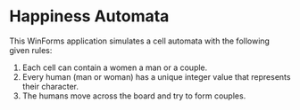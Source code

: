 Happiness Automata
=================

This WinForms application simulates a cell automata with the following given rules:

1. Each cell can contain a women a man or a couple.
2. Every human (man or woman) has a unique integer value that represents their character.
3. The humans move across the board and try to form couples.


